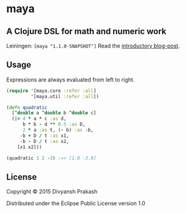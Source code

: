 # maya

## A Clojure DSL for math and numeric work

Leiningen: `[maya "1.1.0-SNAPSHOT"]`
Read the [introductory blog-post](http://pizzaforthought.blogspot.in/2015/01/maya-dsl-for-math-and-numerical-work.html).

## Usage
Expressions are always evaluated from left to right.
```clojure
(require '[maya.core :refer :all]
         '[maya.util :refer :all])

(defn quadratic 
  [^double a ^double b ^double c]
  (|> 4 * a * c :as d,
      b * b - d ** 0.5 :as D,
      2 * a :as t, (- b) :as -b,
     -b + D / t :as x1,
     -b - D / t :as x2,
    [x1 x2]))

(quadratic 1 2 -3) ;=> [1.0 -3.0]
```

## License

Copyright © 2015 Divyansh Prakash

Distributed under the Eclipse Public License version 1.0
